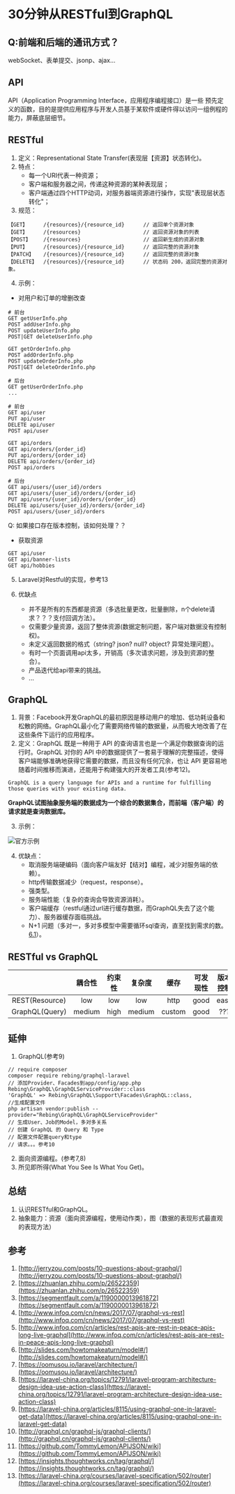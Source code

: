 # 30分钟从RESTful到GraphQL

## Q:前端和后端的通讯方式？
webSocket、表单提交、jsonp、ajax...

## API
API（Application Programming Interface，应用程序编程接口）是一些
预先定义的函数，目的是提供应用程序与开发人员基于某软件或硬件得以访问一组例程的能力，屏蔽底层细节。

## RESTful
1. 定义：Representational State Transfer(表现层【资源】状态转化)。
2. 特点：
    * 每一个URI代表一种资源；
    * 客户端和服务器之间，传递这种资源的某种表现层；
    * 客户端通过四个HTTP动词，对服务器端资源进行操作，实现"表现层状态转化"；
3. 规范：
```
【GET】     /{resources}/{resource_id}      // 返回单个资源对象
【GET】     /{resources}                    // 返回资源对象的列表
【POST】    /{resources}                    // 返回新生成的资源对象
【PUT】     /{resources}/{resource_id}      // 返回完整的资源对象
【PATCH】   /{resources}/{resource_id}      // 返回完整的资源对象
【DELETE】  /{resources}/{resource_id}      // 状态码 200，返回完整的资源对象。
```
4. 示例：

* 对用户和订单的增删改查

```
# 前台
GET getUserInfo.php
POST addUserInfo.php
POST updateUserInfo.php
POST|GET deleteUserInfo.php

GET getOrderInfo.php
POST addOrderInfo.php
POST updateOrderInfo.php
POST|GET deleteOrderInfo.php

# 后台
GET getUserOrderInfo.php
...
```

```
# 前台
GET api/user
PUT api/user
DELETE api/user
POST api/user

GET api/orders
GET api/orders/{order_id}
PUT api/orders/{order_id}
DELETE api/orders/{order_id}
POST api/orders

# 后台
GET api/users/{user_id}/orders
GET api/users/{user_id}/orders/{order_id}
PUT api/users/{user_id}/orders/{order_id}
DELETE api/users/{user_id}/orders/{order_id}
POST api/users/{user_id}/orders
```

Q: 如果接口存在版本控制，该如何处理？？

* 获取资源

```
GET api/user
GET api/banner-lists
GET api/hobbies
```

5. Laravel对Restful的实现，参考13

6. 优缺点
    * 并不是所有的东西都是资源（多选批量更改，批量删除，n个delete请求？？？支付回调方法）。
    * 仅需要少量资源，返回了整体资源(数据定制问题，客户端对数据没有控制权)。
    * 未定义返回数据的格式（string? json? null? object? 异常处理问题）。
    * 有时一个页面调用api太多，开销高（多次请求问题，涉及到资源的整合）。
    * 产品迭代给api带来的挑战。
    * ...

## GraphQL
1. 背景：Facebook开发GraphQL的最初原因是移动用户的增加、低功耗设备和松散的网络。GraphQL最小化了需要网络传输的数据量，从而极大地改善了在这些条件下运行的应用程序。
2. 定义：GraphQL 既是一种用于 API 的查询语言也是一个满足你数据查询的运行时。GraphQL 对你的 API 中的数据提供了一套易于理解的完整描述，使得客户端能够准确地获得它需要的数据，而且没有任何冗余，也让 API 更容易地随着时间推移而演进，还能用于构建强大的开发者工具(参考12)。
```
GraphQL is a query language for APIs and a runtime for fulfilling those queries with your existing data.
```

<b>GraphQL试图抽象服务端的数据成为一个综合的数据集合，而前端（客户端）的请求就是查询数据库。</b>

3. 示例：

![官方示例](http://thyrsi.com/t6/376/1537872909x-1566679839.png)

4. 优缺点：
    * 取消服务端硬编码（面向客户端友好【结对】编程，减少对服务端的依赖）。
    * http传输数据减少（request，response）。
    * 强类型。
    * 服务端性能（复杂的查询会导致资源消耗）。
    * 客户端缓存（restful通过url进行缓存数据，而GraphQL失去了这个能力）、服务器缓存面临挑战。
    * N+1 问题（多对一，多对多模型中需要循环sql查询，直至找到需求的数。[6.1](http://jerryzou.com/posts/10-questions-about-graphql/)）。

## RESTful vs GraphQL

|  | 耦合性 | 约束性 | 复杂度 | 缓存 | 可发现性 | 版本控制 |
|:---:|:---:|:---:|:---:|:---:|:---:|:---:|
| REST(Resource) | low | low | low | http | good | easy |
| GraphQL(Query) | medium | high | medium | custom | good | ??? |

## 延伸
1. GraphQL(参考9)
```
// require composer
composer require rebing/graphql-laravel
// 添加Provider、Facades到app/config/app.php
Rebing\GraphQL\GraphQLServiceProvider::class
'GraphQL' => Rebing\GraphQL\Support\Facades\GraphQL::class,
//生成配置文件
php artisan vendor:publish --provider="Rebing\GraphQL\GraphQLServiceProvider"
// 生成User、Job的Model，多对多关系
// 创建 GraphQL 的 Query 和 Type
// 配置文件配置query和type
// 请求。。。参考10
```
2. 面向资源编程。(参考7,8)
3. 所见即所得(What You See Is What You Get)。

## 总结
1. 认识RESTful和GraphQL。
2. 抽象能力：资源（面向资源编程，使用动作类），图（数据的表现形式最直观的表现方法）

## 参考

1. [http://jerryzou.com/posts/10-questions-about-graphql/](http://jerryzou.com/posts/10-questions-about-graphql/)
2. [https://zhuanlan.zhihu.com/p/26522359](https://zhuanlan.zhihu.com/p/26522359)
3. [https://segmentfault.com/a/1190000013961872](https://segmentfault.com/a/1190000013961872)
4. [http://www.infoq.com/cn/news/2017/07/graphql-vs-rest](http://www.infoq.com/cn/news/2017/07/graphql-vs-rest)
5. [http://www.infoq.com/cn/articles/rest-apis-are-rest-in-peace-apis-long-live-graphql](http://www.infoq.com/cn/articles/rest-apis-are-rest-in-peace-apis-long-live-graphql)
6. [http://slides.com/howtomakeaturn/model#/](http://slides.com/howtomakeaturn/model#/)
7. [https://oomusou.io/laravel/architecture/](https://oomusou.io/laravel/architecture/)
8. [https://laravel-china.org/topics/12791/laravel-program-architecture-design-idea-use-action-class](https://laravel-china.org/topics/12791/laravel-program-architecture-design-idea-use-action-class)
9. [https://laravel-china.org/articles/8115/using-graphql-one-in-laravel-get-data](https://laravel-china.org/articles/8115/using-graphql-one-in-laravel-get-data)
10. [http://graphql.cn/graphql-js/graphql-clients/](http://graphql.cn/graphql-js/graphql-clients/)
11. [https://github.com/TommyLemon/APIJSON/wiki](https://github.com/TommyLemon/APIJSON/wiki)
12. [https://insights.thoughtworks.cn/tag/graphql/](https://insights.thoughtworks.cn/tag/graphql/)
13. [https://laravel-china.org/courses/laravel-specification/502/router](https://laravel-china.org/courses/laravel-specification/502/router)